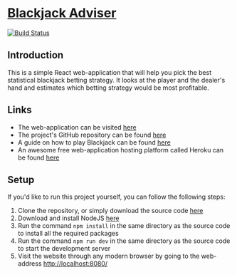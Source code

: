 [Blackjack Adviser](https://blackjack-adviser.herokuapp.com/)
=============================================================

[![Build Status](https://travis-ci.org/JPStrydom/Blackjack-Adviser.svg?branch=master)](https://travis-ci.org/JPStrydom/Blackjack-Adviser)

## Introduction

This is a simple React web-application that will help you pick the best statistical blackjack betting strategy. It looks at the player and the dealer's hand and estimates which betting strategy would be most profitable.

## Links 

- The web-application can be visited [here](https://blackjack-adviser.herokuapp.com/)
- The project's GitHub repository can be found [here](https://github.com/JPStrydom/Blackjack-Adviser)
- A guide on how to play Blackjack can be found [here](http://www.bicyclecards.com/how-to-play/blackjack/)
- An awesome free web-application hosting platform called Heroku can be found [here](https://www.heroku.com/)

## Setup

If you'd like to run this project yourself, you can follow the following steps:

1) Clone the repository, or simply download the source code [here](https://github.com/JPStrydom/Blackjack-Adviser/archive/master.zip)
2) Download and install NodeJS [here](https://nodejs.org/dist/v6.11.5/node-v6.11.5-x64.msi)
3) Run the command `npm install` in the same directory as the source code to install all the required packages
4) Run the command `npm run dev` in the same directory as the source code to start the development server
5) Visit the website through any modern browser by going to the web-address [http://localhost:8080/](http://localhost:8080/)
